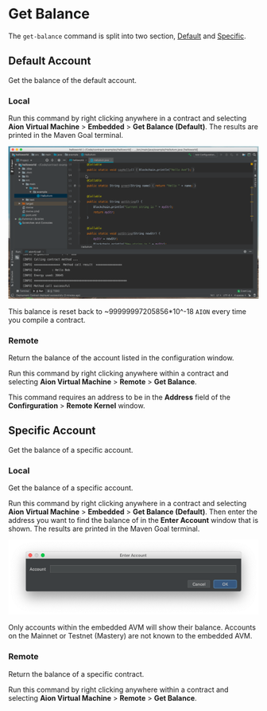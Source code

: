 # Get Balance

The `get-balance` command is split into two section, [Default](#default-account) and [Specific](#specific-account).

## Default Account

Get the balance of the default account.

### Local

Run this command by right clicking anywhere in a contract and selecting **Aion Virtual Machine** > **Embedded** > **Get Balance (Default)**. The results are printed in the Maven Goal terminal.

![Get Default Balance Embedded](/aion-virtual-machine/intellij/images/get-balance-default-embedded.gif)

This balance is reset back to ~99999997205856*10^-18 `AION` every time you compile a contract.

### Remote

Return the balance of the account listed in the configuration window.

Run this command by right clicking anywhere within a contract and selecting **Aion Virtual Machine** > **Remote** > **Get Balance**. 

This command requires an address to be in the **Address** field of the **Confirguration** > **Remote Kernel** window.

## Specific Account

Get the balance of a specific account.

### Local

Get the balance of a specific account.

Run this command by right clicking anywhere in a contract and selecting **Aion Virtual Machine** > **Embedded** > **Get Balance (Default)**. Then enter the address you want to find the balance of in the **Enter Account** window that is shown. The results are printed in the Maven Goal terminal.

![Get Default Balance Embedded](/aion-virtual-machine/intellij/images/get-balance-account-window-embedded.png)

Only accounts within the embedded AVM will show their balance. Accounts on the Mainnet or Testnet (Mastery) are not known to the embedded AVM.

### Remote

Return the balance of a specific contract.

Run this command by right clicking anywhere within a contract and selecting **Aion Virtual Machine** > **Remote** > **Get Balance**.
